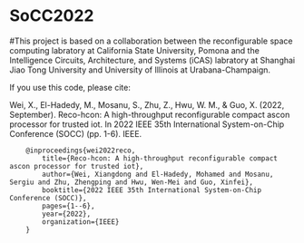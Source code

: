 # SoCC2022
#This project is based on a collaboration between the reconfigurable space computing labratory at California State University, Pomona and the Intelligence Circuits, Architecture, and Systems (iCAS) labratory at Shanghai Jiao Tong University and University of Illinois at Urabana-Champaign.

If you use this code, please cite:

Wei, X., El-Hadedy, M., Mosanu, S., Zhu, Z., Hwu, W. M., & Guo, X. (2022, September). Reco-hcon: A high-throughput reconfigurable compact ascon processor for trusted iot. In 2022 IEEE 35th International System-on-Chip Conference (SOCC) (pp. 1-6). IEEE.

		@inproceedings{wei2022reco,
  			title={Reco-hcon: A high-throughput reconfigurable compact ascon processor for trusted iot},
  			author={Wei, Xiangdong and El-Hadedy, Mohamed and Mosanu, Sergiu and Zhu, Zhengping and Hwu, Wen-Mei and Guo, Xinfei},
 			booktitle={2022 IEEE 35th International System-on-Chip Conference (SOCC)},
  			pages={1--6},
  			year={2022},
  			organization={IEEE}
		}
